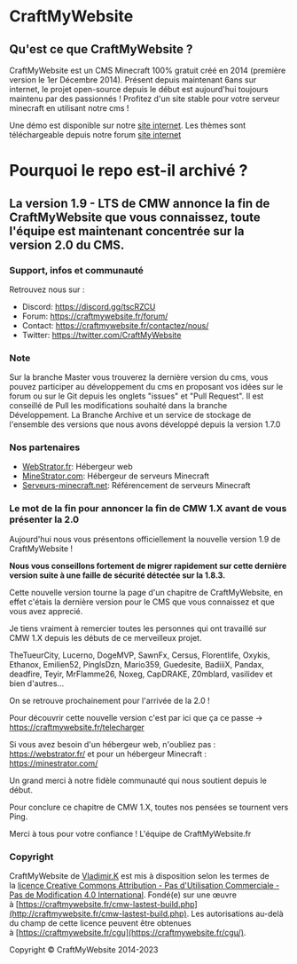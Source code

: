 # CraftMyWebsite

## Qu'est ce que CraftMyWebsite ?

CraftMyWebsite est un CMS Minecraft 100% gratuit créé en 2014 (première version le 1er Décembre 2014).
Présent depuis maintenant 6ans sur internet, le projet open-source depuis le début est aujourd'hui toujours maintenu par des passionnés !
Profitez d'un site stable pour votre serveur minecraft en utilisant notre cms !


Une démo est disponible sur notre [site internet](http://demo.craftmywebsite.fr/).
Les thèmes sont téléchargeable depuis notre forum [site internet](https://craftmywebsite.fr/forum/index.php?resources/featured)

# Pourquoi le repo est-il archivé ?
## La version 1.9 - LTS de CMW annonce la fin de CraftMyWebsite que vous connaissez, toute l'équipe est maintenant concentrée sur la version 2.0 du CMS.

### Support, infos et communauté

Retrouvez nous sur :

-   Discord: https://discord.gg/tscRZCU
-   Forum: https://craftmywebsite.fr/forum/
-   Contact: https://craftmywebsite.fr/contactez/nous/
-   Twitter: https://twitter.com/CraftMyWebsite

### Note

Sur la branche Master vous trouverez la dernière version du cms, vous pouvez participer au développement du cms en proposant vos idées sur le forum ou sur le Git depuis les onglets "issues" et "Pull Request".
Il est conseillé de Pull les modifications souhaité dans la branche Développement.
La Branche Archive et un service de stockage de l'ensemble des versions que nous avons développé depuis la version 1.7.0

### Nos partenaires

-   [WebStrator.fr](WebStrator.fr): Hébergeur web
-   [MineStrator.com](MineStrator.com): Hébergeur de serveurs Minecraft
-   [Serveurs-minecraft.net](Serveurs-minecraft.net): Référencement de serveurs Minecraft


### Le mot de la fin pour annoncer la fin de CMW 1.X avant de vous présenter la 2.0

Aujourd'hui nous vous présentons officiellement la nouvelle version 1.9 de CraftMyWebsite !

**Nous vous conseillons fortement de migrer rapidement sur cette dernière version suite à une faille de sécurité détectée sur la 1.8.3.**

Cette nouvelle version tourne la page d'un chapitre de CraftMyWebsite, en effet c'étais la dernière version pour le CMS que vous connaissez et que vous avez apprecié.

Je tiens vraiment à remercier toutes les personnes qui ont travaillé sur CMW 1.X depuis les débuts de ce merveilleux projet.

TheTueurCity, Lucerno, DogeMVP, SawnFx, Cersus, Florentlife, Oxykis, Ethanox, Emilien52, PinglsDzn, Mario359, Guedesite, BadiiiX, Pandax, deadfire, Teyir,  MrFlamme26, Noxeg, CapDRAKE, Z0mblard, vasilidev et bien d'autres...

On se retrouve prochainement pour l'arrivée de la 2.0 !


Pour découvrir cette nouvelle version c'est par ici que ça ce passe → https://craftmywebsite.fr/telecharger

Si vous avez besoin d'un hébergeur web, n'oubliez pas : https://webstrator.fr/ 
et pour un hébergeur Minecraft : https://minestrator.com/

Un grand merci à notre fidèle communauté qui nous soutient depuis le début.

Pour conclure ce chapitre de CMW 1.X, toutes nos pensées se tournent vers Ping.

Merci à tous pour votre confiance !
L'équipe de CraftMyWebsite.fr



### Copyright

CraftMyWebsite de [Vladimir.K](http://craftmywebsite.fr/cmw-lastest-build.php) est mis à disposition selon les termes de la [licence Creative Commons Attribution - Pas d'Utilisation Commerciale - Pas de Modification 4.0 International](http://creativecommons.org/licenses/by-nc-nd/4.0/). Fondé(e) sur une œuvre à [https://craftmywebsite.fr/cmw-lastest-build.php](http://craftmywebsite.fr/cmw-lastest-build.php). Les autorisations au-delà du champ de cette licence peuvent être obtenues à [https://craftmywebsite.fr/cgu](https://craftmywebsite.fr/cgu/). 

Copyright © CraftMyWebsite 2014-2023 
